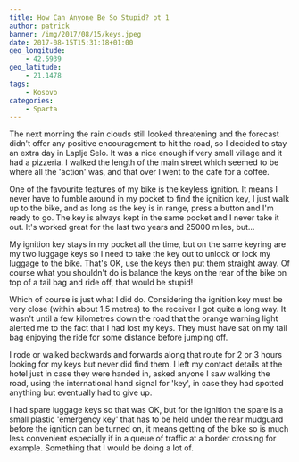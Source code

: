 ```yaml
---
title: How Can Anyone Be So Stupid? pt 1
author: patrick
banner: /img/2017/08/15/keys.jpeg
date: 2017-08-15T15:31:18+01:00
geo_longitude:
    - 42.5939
geo_latitude:
    - 21.1478
tags:
    - Kosovo
categories:
    - Sparta
---
```

The next morning the rain clouds still looked threatening and the forecast didn't offer any positive encouragement to hit the road, so I decided to stay an extra day in Laplje Selo. It was a nice enough if very small village and it had a pizzeria. I walked the length of the main street which seemed to be where all the 'action' was, and that over I went to the cafe for a coffee.

<!--more-->

One of the favourite features of my bike is the keyless ignition. It means I never have to fumble around in my pocket to find the ignition key, I just walk up to the bike, and as long as the key is in range, press a button and I'm ready to go. The key is always kept in the same pocket and I never take it out. It's worked great for the last two years and 25000 miles, but...

My ignition key stays in my pocket all the time, but on the same keyring are my two luggage keys so I need to take the key out to unlock or lock my luggage to the bike. That's OK, use the keys then put them straight away. Of course what you shouldn't do is balance the keys on the rear of the bike on top of a tail bag and ride off, that would be stupid!

Which of course is just what I did do. Considering the ignition key must be very close (within about 1.5 metres) to the receiver I got quite a long way. It wasn't until a few kilometres down the road that the orange warning light alerted me to the fact that I had lost my keys. They must have sat on my tail bag enjoying the ride for some distance before jumping off. 

I rode or walked backwards and forwards along that route for 2 or 3 hours looking for my keys but never did find them. I left my contact details at the hotel just in case they were handed in, asked anyone I saw walking the road, using the international hand signal for 'key', in case they had spotted anything but eventually had to give up.

I had spare luggage keys so that was OK, but for the ignition the spare is a small plastic 'emergency key' that has to be held under the rear mudguard before the ignition can be turned on, it means getting of the bike so is much less convenient especially if in a queue of traffic at a border crossing for example. Something that I would be doing a lot of.


